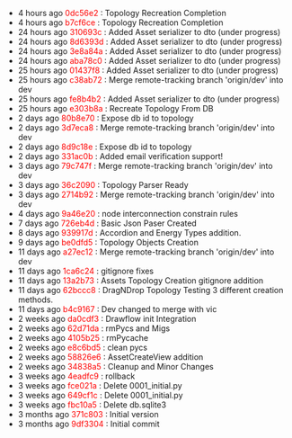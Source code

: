 - 4 hours ago <font color='red'>0dc56e2</font> : Topology Recreation Completion 
- 4 hours ago <font color='red'>b7cf6ce</font> : Topology Recreation Completion 
- 24 hours ago <font color='red'>310693c</font> : Added Asset serializer to dto (under progress) 
- 24 hours ago <font color='red'>8d6393d</font> : Added Asset serializer to dto (under progress) 
- 24 hours ago <font color='red'>3e8a84a</font> : Added Asset serializer to dto (under progress) 
- 24 hours ago <font color='red'>aba78c0</font> : Added Asset serializer to dto (under progress) 
- 25 hours ago <font color='red'>01437f8</font> : Added Asset serializer to dto (under progress) 
- 25 hours ago <font color='red'>c38ab72</font> : Merge remote-tracking branch 'origin/dev' into dev 
- 25 hours ago <font color='red'>fe8b4b2</font> : Added Asset serializer to dto (under progress) 
- 25 hours ago <font color='red'>e303b8a</font> : Recreate Topology From DB 
- 2 days ago <font color='red'>80b8e70</font> : Expose db id to topology 
- 2 days ago <font color='red'>3d7eca8</font> : Merge remote-tracking branch 'origin/dev' into dev 
- 2 days ago <font color='red'>8d9c18e</font> : Expose db id to topology 
- 2 days ago <font color='red'>331ac0b</font> : Added email verification support! 
- 3 days ago <font color='red'>79c747f</font> : Merge remote-tracking branch 'origin/dev' into dev 
- 3 days ago <font color='red'>36c2090</font> : Topology Parser Ready 
- 3 days ago <font color='red'>2714b92</font> : Merge remote-tracking branch 'origin/dev' into dev 
- 4 days ago <font color='red'>9a46e20</font> : node interconnection constrain rules 
- 7 days ago <font color='red'>726eb4d</font> : Basic Json Paser Created 
- 8 days ago <font color='red'>939917d</font> : Accordion and Energy Types addition. 
- 9 days ago <font color='red'>be0dfd5</font> : Topology Objects Creation 
- 11 days ago <font color='red'>a27ec12</font> : Merge remote-tracking branch 'origin/dev' into dev 
- 11 days ago <font color='red'>1ca6c24</font> : gitignore fixes 
- 11 days ago <font color='red'>13a2b73</font> : Assets Topology Creation gitignore addition 
- 11 days ago <font color='red'>62bccc8</font> : DragNDrop Topology Testing 3 different creation methods. 
- 11 days ago <font color='red'>b4c9167</font> : Dev changed to merge with vic 
- 2 weeks ago <font color='red'>da0cdf3</font> : Drawflow init Integration 
- 2 weeks ago <font color='red'>62d71da</font> : rmPycs and Migs 
- 2 weeks ago <font color='red'>4105b25</font> : rmPycache 
- 2 weeks ago <font color='red'>e8c6bd5</font> : clean pycs 
- 2 weeks ago <font color='red'>58826e6</font> : AssetCreateView addition 
- 2 weeks ago <font color='red'>34838a5</font> : Cleanup and Minor Changes 
- 3 weeks ago <font color='red'>4eadfc9</font> : rollback 
- 3 weeks ago <font color='red'>fce021a</font> : Delete 0001_initial.py 
- 3 weeks ago <font color='red'>649cf1c</font> : Delete 0001_initial.py 
- 3 weeks ago <font color='red'>fbc10a5</font> : Delete db.sqlite3 
- 3 months ago <font color='red'>371c803</font> : Initial version 
- 3 months ago <font color='red'>9df3304</font> : Initial commit 
